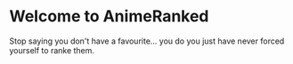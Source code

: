 # Welcome to AnimeRanked

Stop saying you don't have a favourite... you do you just have never forced yourself to ranke them.
